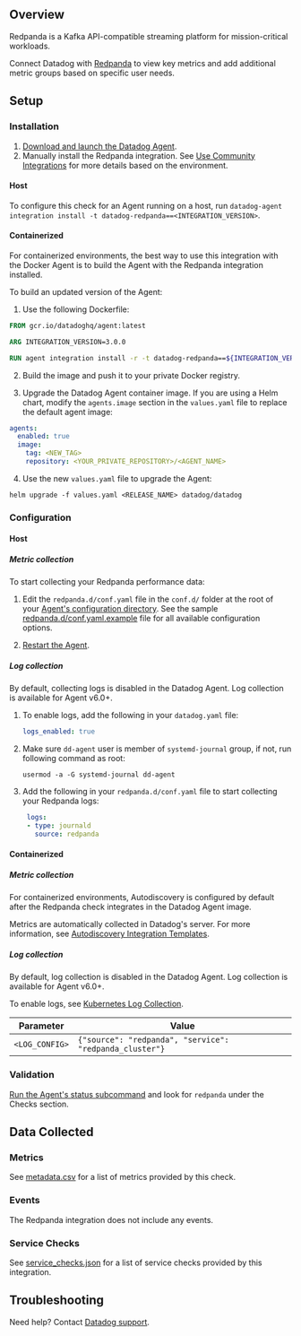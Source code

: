 
## Overview

Redpanda is a Kafka API-compatible streaming platform for mission-critical workloads.

Connect Datadog with [Redpanda][1] to view key metrics and add additional metric groups based on specific user needs.

## Setup

### Installation

1. [Download and launch the Datadog Agent][9].
2. Manually install the Redpanda integration. See [Use Community Integrations][10] for more details based on the environment.

<!-- xxx tabs xxx -->
<!-- xxx tab "Host" xxx -->

#### Host

To configure this check for an Agent running on a host, run `datadog-agent integration install -t datadog-redpanda==<INTEGRATION_VERSION>`.

<!-- xxz tab xxx -->
<!-- xxx tab "Containerized" xxx -->

#### Containerized

For containerized environments, the best way to use this integration with the Docker Agent is to build the Agent with the Redpanda integration installed. 

To build an updated version of the Agent:

1. Use the following Dockerfile:

```dockerfile
FROM gcr.io/datadoghq/agent:latest

ARG INTEGRATION_VERSION=3.0.0

RUN agent integration install -r -t datadog-redpanda==${INTEGRATION_VERSION}
```

2. Build the image and push it to your private Docker registry.

3. Upgrade the Datadog Agent container image. If you are using a Helm chart, modify the `agents.image` section in the `values.yaml` file to replace the default agent image:

```yaml
agents:
  enabled: true
  image:
    tag: <NEW_TAG>
    repository: <YOUR_PRIVATE_REPOSITORY>/<AGENT_NAME>
```

4. Use the new `values.yaml` file to upgrade the Agent:

```shell
helm upgrade -f values.yaml <RELEASE_NAME> datadog/datadog
```

<!-- xxz tab xxx -->
<!-- xxz tabs xxx -->

### Configuration

<!-- xxx tabs xxx -->
<!-- xxx tab "Host" xxx -->

#### Host

##### Metric collection

To start collecting your Redpanda performance data:

1. Edit the `redpanda.d/conf.yaml` file in the `conf.d/` folder at the root of your [Agent's configuration directory][11]. See the sample [redpanda.d/conf.yaml.example][3] file for all available configuration options.

2. [Restart the Agent][4].

##### Log collection

By default, collecting logs is disabled in the Datadog Agent. Log collection is available for Agent v6.0+.

1. To enable logs, add the following in your `datadog.yaml` file:

   ```yaml
   logs_enabled: true
   ```

2. Make sure `dd-agent` user is member of `systemd-journal` group, if not, run following command as root:
   ```
   usermod -a -G systemd-journal dd-agent
   ```

3. Add the following in your `redpanda.d/conf.yaml` file to start collecting your Redpanda logs:

   ```yaml
    logs:
    - type: journald
      source: redpanda
    ```

<!-- xxz tab xxx -->
<!-- xxx tab "Containerized" xxx -->

#### Containerized

##### Metric collection

For containerized environments, Autodiscovery is configured by default after the Redpanda check integrates in the Datadog Agent image.

Metrics are automatically collected in Datadog's server. For more information, see [Autodiscovery Integration Templates][2].

##### Log collection

By default, log collection is disabled in the Datadog Agent. Log collection is available for Agent v6.0+.

To enable logs, see [Kubernetes Log Collection][9].

| Parameter      | Value                                                  |
| -------------- | ------------------------------------------------------ |
| `<LOG_CONFIG>` | `{"source": "redpanda", "service": "redpanda_cluster"}` |

<!-- xxz tab xxx -->
<!-- xxz tabs xxx -->

### Validation

[Run the Agent's status subcommand][5] and look for `redpanda` under the Checks section.

## Data Collected

### Metrics

See [metadata.csv][6] for a list of metrics provided by this check.

### Events

The Redpanda integration does not include any events.

### Service Checks


See [service_checks.json][7] for a list of service checks provided by this integration.

## Troubleshooting

Need help? Contact [Datadog support][8].

[1]: https://redpanda.com
[2]: https://docs.datadoghq.com/agent/kubernetes/integrations/
[3]: https://github.com/DataDog/integrations-extras/blob/master/redpanda/datadog_checks/redpanda/data/conf.yaml.example
[4]: https://docs.datadoghq.com/agent/guide/agent-commands/#start-stop-and-restart-the-agent
[5]: https://docs.datadoghq.com/agent/guide/agent-commands/#agent-status-and-information
[6]: https://github.com/DataDog/integrations-extras/blob/master/redpanda/metadata.csv
[7]: https://github.com/DataDog/integrations-extras/blob/master/redpanda/assets/service_checks.json
[8]: https://docs.datadoghq.com/help/
[9]: /account/settings/agent/latest
[10]: https://docs.datadoghq.com/agent/guide/community-integrations-installation-with-docker-agent
[11]: https://docs.datadoghq.com/agent/guide/agent-configuration-files/#agent-configuration-directory
